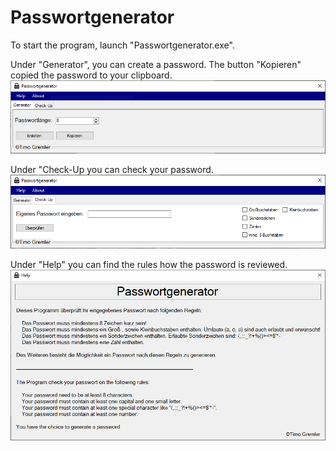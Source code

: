 # Passwortgenerator

To start the program, launch "Passwortgenerator.exe".

Under "Generator", you can create a password. The button "Kopieren" copied the password to your clipboard. 
![Generator](Pictures/Passwortgenerator.PNG)

Under "Check-Up you can check your password.
![Check-Up](Pictures/Passwortgenerator_CheckUp.PNG)

Under "Help" you can find the rules how the password is reviewed.
![Help](Pictures/Passwortgenerator_Help.PNG)
